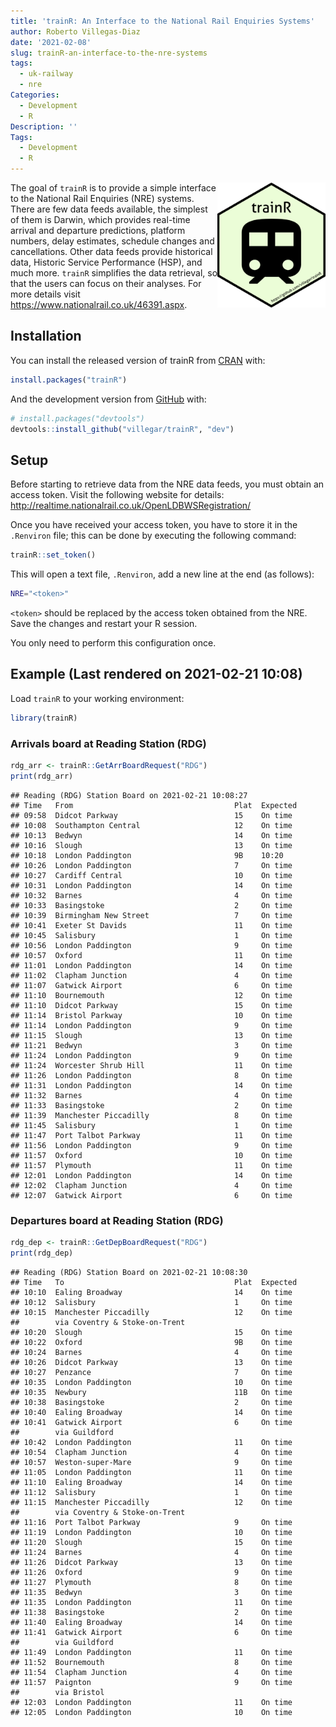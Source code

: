 ```yaml
---
title: 'trainR: An Interface to the National Rail Enquiries Systems'
author: Roberto Villegas-Diaz
date: '2021-02-08'
slug: trainR-an-interface-to-the-nre-systems
tags:
  - uk-railway
  - nre
Categories:
  - Development
  - R
Description: ''
Tags:
  - Development
  - R
---
```


<img src="https://raw.githubusercontent.com/villegar/trainR/main/inst/images/logo.png" alt="logo" align="right" height=200px/>

The goal of `trainR` is to provide a simple interface to the 
National Rail Enquiries (NRE) systems. There are few data feeds 
available, the simplest of them is Darwin, which provides real-time 
arrival and departure predictions, platform numbers, delay estimates, 
schedule changes and cancellations. Other data feeds provide historical 
data, Historic Service Performance (HSP), and much more. `trainR` 
simplifies the data retrieval, so that the users can focus on their 
analyses. For more details visit 
https://www.nationalrail.co.uk/46391.aspx.

## Installation

You can install the released version of trainR from [CRAN](https://CRAN.R-project.org) with:

``` r
install.packages("trainR")
```

And the development version from [GitHub](https://github.com/) with:

``` r
# install.packages("devtools")
devtools::install_github("villegar/trainR", "dev")
```

## Setup
Before starting to retrieve data from the NRE data feeds, you must obtain an access token. 
Visit the following website for details: http://realtime.nationalrail.co.uk/OpenLDBWSRegistration/

Once you have received your access token, you have to store it in the `.Renviron` file; this can be 
done by executing the following command:


```r
trainR::set_token()
```

This will open a text file, `.Renviron`, add a new line at the end (as follows):

```bash
NRE="<token>"
```

`<token>` should be replaced by the access token obtained from the NRE. Save the changes and restart 
your R session.

You only need to perform this configuration once.

## Example (Last rendered on 2021-02-21 10:08)

Load `trainR` to your working environment:

```r
library(trainR)
```

### Arrivals board at Reading Station (RDG)


```r
rdg_arr <- trainR::GetArrBoardRequest("RDG")
print(rdg_arr)
```

```
## Reading (RDG) Station Board on 2021-02-21 10:08:27
## Time   From                                    Plat  Expected
## 09:58  Didcot Parkway                          15    On time
## 10:08  Southampton Central                     12    On time
## 10:13  Bedwyn                                  14    On time
## 10:16  Slough                                  13    On time
## 10:18  London Paddington                       9B    10:20
## 10:26  London Paddington                       7     On time
## 10:27  Cardiff Central                         10    On time
## 10:31  London Paddington                       14    On time
## 10:32  Barnes                                  4     On time
## 10:33  Basingstoke                             2     On time
## 10:39  Birmingham New Street                   7     On time
## 10:41  Exeter St Davids                        11    On time
## 10:45  Salisbury                               1     On time
## 10:56  London Paddington                       9     On time
## 10:57  Oxford                                  11    On time
## 11:01  London Paddington                       14    On time
## 11:02  Clapham Junction                        4     On time
## 11:07  Gatwick Airport                         6     On time
## 11:10  Bournemouth                             12    On time
## 11:10  Didcot Parkway                          15    On time
## 11:14  Bristol Parkway                         10    On time
## 11:14  London Paddington                       9     On time
## 11:15  Slough                                  13    On time
## 11:21  Bedwyn                                  3     On time
## 11:24  London Paddington                       9     On time
## 11:24  Worcester Shrub Hill                    11    On time
## 11:26  London Paddington                       8     On time
## 11:31  London Paddington                       14    On time
## 11:32  Barnes                                  4     On time
## 11:33  Basingstoke                             2     On time
## 11:39  Manchester Piccadilly                   8     On time
## 11:45  Salisbury                               1     On time
## 11:47  Port Talbot Parkway                     11    On time
## 11:56  London Paddington                       9     On time
## 11:57  Oxford                                  10    On time
## 11:57  Plymouth                                11    On time
## 12:01  London Paddington                       14    On time
## 12:02  Clapham Junction                        4     On time
## 12:07  Gatwick Airport                         6     On time
```

### Departures board at Reading Station (RDG)


```r
rdg_dep <- trainR::GetDepBoardRequest("RDG")
print(rdg_dep)
```

```
## Reading (RDG) Station Board on 2021-02-21 10:08:30
## Time   To                                      Plat  Expected
## 10:10  Ealing Broadway                         14    On time
## 10:12  Salisbury                               1     On time
## 10:15  Manchester Piccadilly                   12    On time
##        via Coventry & Stoke-on-Trent           
## 10:20  Slough                                  15    On time
## 10:22  Oxford                                  9B    On time
## 10:24  Barnes                                  4     On time
## 10:26  Didcot Parkway                          13    On time
## 10:27  Penzance                                7     On time
## 10:35  London Paddington                       10    On time
## 10:35  Newbury                                 11B   On time
## 10:38  Basingstoke                             2     On time
## 10:40  Ealing Broadway                         14    On time
## 10:41  Gatwick Airport                         6     On time
##        via Guildford                           
## 10:42  London Paddington                       11    On time
## 10:54  Clapham Junction                        4     On time
## 10:57  Weston-super-Mare                       9     On time
## 11:05  London Paddington                       11    On time
## 11:10  Ealing Broadway                         14    On time
## 11:12  Salisbury                               1     On time
## 11:15  Manchester Piccadilly                   12    On time
##        via Coventry & Stoke-on-Trent           
## 11:16  Port Talbot Parkway                     9     On time
## 11:19  London Paddington                       10    On time
## 11:20  Slough                                  15    On time
## 11:24  Barnes                                  4     On time
## 11:26  Didcot Parkway                          13    On time
## 11:26  Oxford                                  9     On time
## 11:27  Plymouth                                8     On time
## 11:35  Bedwyn                                  3     On time
## 11:35  London Paddington                       11    On time
## 11:38  Basingstoke                             2     On time
## 11:40  Ealing Broadway                         14    On time
## 11:41  Gatwick Airport                         6     On time
##        via Guildford                           
## 11:49  London Paddington                       11    On time
## 11:52  Bournemouth                             8     On time
## 11:54  Clapham Junction                        4     On time
## 11:57  Paignton                                9     On time
##        via Bristol                             
## 12:03  London Paddington                       11    On time
## 12:05  London Paddington                       10    On time
```
